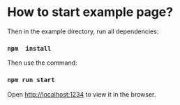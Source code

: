 # How to start example page?

Then in the example directory, run all dependencies:

### `npm  install`

Then use the command:

### `npm run start`

Open [http://localhost:1234](http://localhost:1234) to view it in the browser.